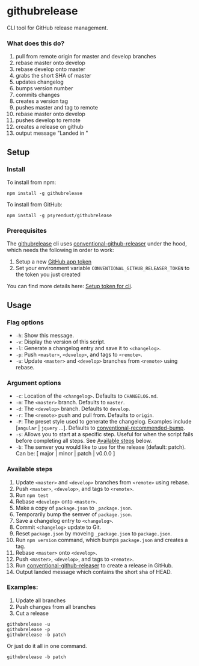 # githubrelease

CLI tool for GitHub release management.

### What does this do?
1. pull from remote origin for master and develop branches
2. rebase master onto develop
3. rebase develop onto master
4. grabs the short SHA of master
5. updates changelog
6. bumps version number
7. commits changes
8. creates a version tag
9. pushes master and tag to remote
10. rebase master onto develop
11. pushes develop to remote
12. creates a release on github
13. output message "Landed in <shortsha>"

## Setup

### Install

To install from npm:

```shell
npm install -g githubrelease
```

To install from GitHub:

```shell
npm install -g psyrendust/githubrelease
```


### Prerequisites
The [githubrelease][githubrelease] cli uses [conventional-github-releaser][conventional-github-releaser] under the hood, which needs the following in order to work:

1. Setup a new [GitHub app token][newtoken]
2. Set your environment variable `CONVENTIONAL_GITHUB_RELEASER_TOKEN` to the token you just created

You can find more details here: [Setup token for cli][setup-token-for-cli].

## Usage

### Flag options
* `-h`: Show this message.
* `-v`: Display the version of this script.
* `-l`: Generate a changelog entry and save it to `<changelog>`.
* `-p`: Push `<master>`, `<develop>`, and tags to `<remote>`.
* `-u`: Update `<master>` and `<develop>` branches from `<remote>` using rebase.

### Argument options
* `-c`: Location of the `<changelog>`. Defaults to `CHANGELOG.md`.
* `-m`: The `<master>` branch. Defaults to `master`.
* `-d`: The `<develop>` branch. Defaults to `develop`.
* `-r`: The `<remote>` push and pull from. Defaults to `origin`.
* `-P`: The preset style used to generate the changelog. Examples include [`angular` | `jquery` ...]. Defaults to [conventional-recommended-bump][conventional-recommended-bump].
* `-s`: Allows you to start at a specific step. Useful for when the script fails before completing all steps. See [Available steps](#available-steps) below.
* `-b`: The semver you would like to use for the release (default: patch). Can be: [ major | minor | patch | v0.0.0 ]

### Available steps
1. Update `<master>` and `<develop>` branches from `<remote>` using rebase.
2. Push `<master>`, `<develop>`, and tags to `<remote>`.
3. Run `npm test`
4. Rebase `<develop>` onto `<master>`.
5. Make a copy of `package.json` to `_package.json`.
6. Temporarily bump the semver of `package.json`.
7. Save a changelog entry to `<changelog>`.
8. Commit `<changelog>` update to Git.
9. Reset `package.json` by moveing `_package.json` to `package.json`.
10. Run `npm version` command, which bumps `package.json` and creates a tag.
11. Rebase `<master>` onto `<develop>`.
12. Push `<master>`, `<develop>`, and tags to `<remote>`.
13. Run [conventional-github-releaser][conventional-github-releaser] to create a release in GitHub.
14. Output landed message which contains the short sha of HEAD.

### Examples:
1. Update all branches
2. Push changes from all branches
3. Cut a release

```shell
githubrelease -u
githubrelease -p
githubrelease -b patch
```

Or just do it all in one command.

```shell
githubrelease -b patch
```

[conventional-github-releaser]: https://github.com/stevemao/conventional-github-releaser
[conventional-recommended-bump]: https://github.com/stevemao/conventional-recommended-bump
[githubrelease]: https://github.com/psyrendust/githubrelease
[newtoken]: https://github.com/settings/tokens/new
[setup-token-for-cli]: https://github.com/stevemao/conventional-github-releaser#setup-token-for-cli
